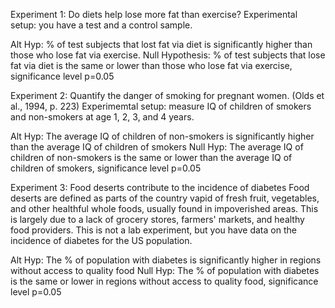 Experiment 1: Do diets help lose more fat than exercise?
Experimental setup: you have a test and a control sample.

Alt Hyp: % of test subjects that lost fat via diet is significantly higher than those who lose fat via exercise.
Null Hypothesis: % of test subjects that lose fat via diet is the same or lower than those who lose fat via exercise, significance level p=0.05


Experiment 2: Quantify the danger of smoking for pregnant women. (Olds et al., 1994, p. 223)
Experimemtal setup: measure IQ of children of smokers and non-smokers at age 1, 2, 3, and 4 years.

Alt Hyp: The average IQ of children of non-smokers is significantly higher than the average IQ of children of smokers
Null Hyp: The average IQ of children of non-smokers is the same or lower than the average IQ of children of smokers, significance level p=0.05


Experiment 3: Food deserts contribute to the incidence of diabetes Food deserts are defined as parts of the country vapid of fresh fruit, vegetables, and other healthful whole foods, usually found in impoverished areas. This is largely due to a lack of grocery stores, farmers' markets, and healthy food providers.
This is not a lab experiment, but you have data on the incidence of diabetes for the US population.

Alt Hyp: The % of population with diabetes is significantly higher in regions without access to quality food
Null Hyp: The % of population with diabetes is the same or lower in regions without access to quality food, significance level p=0.05
